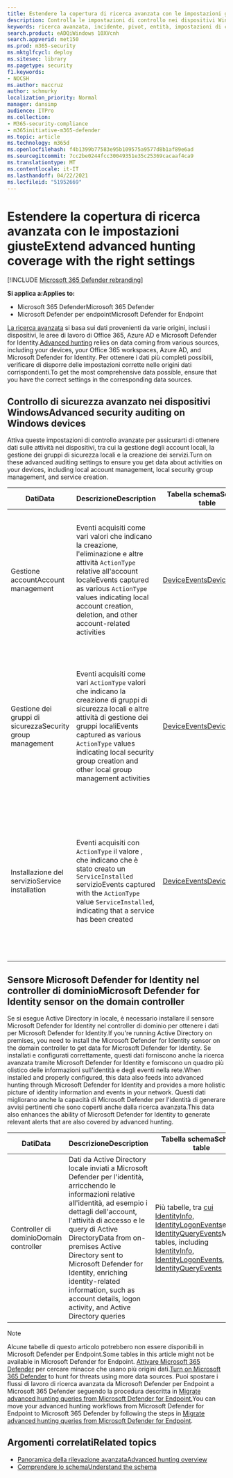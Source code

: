 ```yaml
---
title: Estendere la copertura di ricerca avanzata con le impostazioni giuste
description: Controlla le impostazioni di controllo nei dispositivi Windows e altre impostazioni per assicurarti di ottenere i dati più completi nella ricerca avanzata
keywords: ricerca avanzata, incidente, pivot, entità, impostazioni di controllo, gestione degli account utente, gestione dei gruppi di sicurezza, ricerca delle minacce, ricerca di minacce informatiche, ricerca, query, telemetria, Microsoft 365, Microsoft 365 Defender
search.product: eADQiWindows 10XVcnh
search.appverid: met150
ms.prod: m365-security
ms.mktglfcycl: deploy
ms.sitesec: library
ms.pagetype: security
f1.keywords:
- NOCSH
ms.author: maccruz
author: schmurky
localization_priority: Normal
manager: dansimp
audience: ITPro
ms.collection:
- M365-security-compliance
- m365initiative-m365-defender
ms.topic: article
ms.technology: m365d
ms.openlocfilehash: f4b1399b77583e95b109575a9577d8b1af89e6ad
ms.sourcegitcommit: 7cc2be0244fcc30049351e35c25369cacaaf4ca9
ms.translationtype: MT
ms.contentlocale: it-IT
ms.lasthandoff: 04/22/2021
ms.locfileid: "51952669"
---
```

# <a name="extend-advanced-hunting-coverage-with-the-right-settings"></a><span data-ttu-id="67e22-104">Estendere la copertura di ricerca avanzata con le impostazioni giuste</span><span class="sxs-lookup"><span data-stu-id="67e22-104">Extend advanced hunting coverage with the right settings</span></span>

[!INCLUDE [Microsoft 365 Defender rebranding](../includes/microsoft-defender.md)]


<span data-ttu-id="67e22-105">**Si applica a:**</span><span class="sxs-lookup"><span data-stu-id="67e22-105">**Applies to:**</span></span>
- <span data-ttu-id="67e22-106">Microsoft 365 Defender</span><span class="sxs-lookup"><span data-stu-id="67e22-106">Microsoft 365 Defender</span></span>
- <span data-ttu-id="67e22-107">Microsoft Defender per endpoint</span><span class="sxs-lookup"><span data-stu-id="67e22-107">Microsoft Defender for Endpoint</span></span>

<span data-ttu-id="67e22-108">[La ricerca avanzata](advanced-hunting-overview.md) si basa sui dati provenienti da varie origini, inclusi i dispositivi, le aree di lavoro di Office 365, Azure AD e Microsoft Defender for Identity.</span><span class="sxs-lookup"><span data-stu-id="67e22-108">[Advanced hunting](advanced-hunting-overview.md) relies on data coming from various sources, including your devices, your Office 365 workspaces, Azure AD, and Microsoft Defender for Identity.</span></span> <span data-ttu-id="67e22-109">Per ottenere i dati più completi possibili, verificare di disporre delle impostazioni corrette nelle origini dati corrispondenti.</span><span class="sxs-lookup"><span data-stu-id="67e22-109">To get the most comprehensive data possible, ensure that you have the correct settings in the corresponding data sources.</span></span>

## <a name="advanced-security-auditing-on-windows-devices"></a><span data-ttu-id="67e22-110">Controllo di sicurezza avanzato nei dispositivi Windows</span><span class="sxs-lookup"><span data-stu-id="67e22-110">Advanced security auditing on Windows devices</span></span>
<span data-ttu-id="67e22-111">Attiva queste impostazioni di controllo avanzate per assicurarti di ottenere dati sulle attività nei dispositivi, tra cui la gestione degli account locali, la gestione dei gruppi di sicurezza locali e la creazione dei servizi.</span><span class="sxs-lookup"><span data-stu-id="67e22-111">Turn on these advanced auditing settings to ensure you get data about activities on your devices, including local account management, local security group management, and service creation.</span></span>

| <span data-ttu-id="67e22-112">Dati</span><span class="sxs-lookup"><span data-stu-id="67e22-112">Data</span></span> | <span data-ttu-id="67e22-113">Descrizione</span><span class="sxs-lookup"><span data-stu-id="67e22-113">Description</span></span> | <span data-ttu-id="67e22-114">Tabella schema</span><span class="sxs-lookup"><span data-stu-id="67e22-114">Schema table</span></span> | <span data-ttu-id="67e22-115">Configurazione</span><span class="sxs-lookup"><span data-stu-id="67e22-115">How to configure</span></span> |
| --- | --- | --- | --- |
| <span data-ttu-id="67e22-116">Gestione account</span><span class="sxs-lookup"><span data-stu-id="67e22-116">Account management</span></span> | <span data-ttu-id="67e22-117">Eventi acquisiti come vari valori che indicano la creazione, l'eliminazione e altre attività `ActionType` relative all'account locale</span><span class="sxs-lookup"><span data-stu-id="67e22-117">Events captured as various `ActionType` values indicating local account creation, deletion, and other account-related activities</span></span> | [<span data-ttu-id="67e22-118">DeviceEvents</span><span class="sxs-lookup"><span data-stu-id="67e22-118">DeviceEvents</span></span>](advanced-hunting-deviceevents-table.md) | <span data-ttu-id="67e22-119">- Distribuire un criterio di controllo di sicurezza avanzato: [Controlla gestione account utente](/windows/security/threat-protection/auditing/audit-user-account-management)</span><span class="sxs-lookup"><span data-stu-id="67e22-119">- Deploy an advanced security audit policy: [Audit User Account Management](/windows/security/threat-protection/auditing/audit-user-account-management)</span></span><br> <span data-ttu-id="67e22-120">- [Informazioni sui criteri di controllo di sicurezza avanzati](/windows/security/threat-protection/auditing/advanced-security-auditing)</span><span class="sxs-lookup"><span data-stu-id="67e22-120">- [Learn about advanced security audit policies](/windows/security/threat-protection/auditing/advanced-security-auditing)</span></span> |
| <span data-ttu-id="67e22-121">Gestione dei gruppi di sicurezza</span><span class="sxs-lookup"><span data-stu-id="67e22-121">Security group management</span></span> | <span data-ttu-id="67e22-122">Eventi acquisiti come vari `ActionType` valori che indicano la creazione di gruppi di sicurezza locali e altre attività di gestione dei gruppi locali</span><span class="sxs-lookup"><span data-stu-id="67e22-122">Events captured as various `ActionType` values indicating local security group creation and other local group management activities</span></span> | [<span data-ttu-id="67e22-123">DeviceEvents</span><span class="sxs-lookup"><span data-stu-id="67e22-123">DeviceEvents</span></span>](advanced-hunting-deviceevents-table.md) | <span data-ttu-id="67e22-124">- Distribuire un criterio di controllo di sicurezza avanzato: [Controlla Gestione gruppi di sicurezza](/windows/security/threat-protection/auditing/audit-security-group-management)</span><span class="sxs-lookup"><span data-stu-id="67e22-124">- Deploy an advanced security audit policy: [Audit Security Group Management](/windows/security/threat-protection/auditing/audit-security-group-management)</span></span><br> <span data-ttu-id="67e22-125">- [Informazioni sui criteri di controllo di sicurezza avanzati](/windows/security/threat-protection/auditing/advanced-security-auditing)</span><span class="sxs-lookup"><span data-stu-id="67e22-125">- [Learn about advanced security audit policies](/windows/security/threat-protection/auditing/advanced-security-auditing)</span></span> |
| <span data-ttu-id="67e22-126">Installazione del servizio</span><span class="sxs-lookup"><span data-stu-id="67e22-126">Service installation</span></span> | <span data-ttu-id="67e22-127">Eventi acquisiti con `ActionType` il valore , che indicano che è stato creato un `ServiceInstalled` servizio</span><span class="sxs-lookup"><span data-stu-id="67e22-127">Events captured with the `ActionType` value `ServiceInstalled`, indicating that a service has been created</span></span> | [<span data-ttu-id="67e22-128">DeviceEvents</span><span class="sxs-lookup"><span data-stu-id="67e22-128">DeviceEvents</span></span>](advanced-hunting-deviceevents-table.md) | <span data-ttu-id="67e22-129">- Distribuire un criterio di controllo di sicurezza avanzato: [Controlla estensione del sistema di sicurezza](/windows/security/threat-protection/auditing/audit-security-system-extension)</span><span class="sxs-lookup"><span data-stu-id="67e22-129">- Deploy an advanced security audit policy: [Audit Security System Extension](/windows/security/threat-protection/auditing/audit-security-system-extension)</span></span><br> <span data-ttu-id="67e22-130">- [Informazioni sui criteri di controllo di sicurezza avanzati](/windows/security/threat-protection/auditing/advanced-security-auditing)</span><span class="sxs-lookup"><span data-stu-id="67e22-130">- [Learn about advanced security audit policies](/windows/security/threat-protection/auditing/advanced-security-auditing)</span></span> |

## <a name="microsoft-defender-for-identity-sensor-on-the-domain-controller"></a><span data-ttu-id="67e22-131">Sensore Microsoft Defender for Identity nel controller di dominio</span><span class="sxs-lookup"><span data-stu-id="67e22-131">Microsoft Defender for Identity sensor on the domain controller</span></span>
<span data-ttu-id="67e22-132">Se si esegue Active Directory in locale, è necessario installare il sensore Microsoft Defender for Identity nel controller di dominio per ottenere i dati per Microsoft Defender for Identity.</span><span class="sxs-lookup"><span data-stu-id="67e22-132">If you're running Active Directory on premises, you need to install the Microsoft Defender for Identity sensor on the domain controller to get data for Microsoft Defender for Identity.</span></span> <span data-ttu-id="67e22-133">Se installati e configurati correttamente, questi dati forniscono anche la ricerca avanzata tramite Microsoft Defender for Identity e forniscono un quadro più olistico delle informazioni sull'identità e degli eventi nella rete.</span><span class="sxs-lookup"><span data-stu-id="67e22-133">When installed and properly configured, this data also feeds into advanced hunting through Microsoft Defender for Identity and provides a more holistic picture of identity information and events in your network.</span></span> <span data-ttu-id="67e22-134">Questi dati migliorano anche la capacità di Microsoft Defender per l'identità di generare avvisi pertinenti che sono coperti anche dalla ricerca avanzata.</span><span class="sxs-lookup"><span data-stu-id="67e22-134">This data also enhances the ability of Microsoft Defender for Identity to generate relevant alerts that are also covered by advanced hunting.</span></span> 

| <span data-ttu-id="67e22-135">Dati</span><span class="sxs-lookup"><span data-stu-id="67e22-135">Data</span></span> | <span data-ttu-id="67e22-136">Descrizione</span><span class="sxs-lookup"><span data-stu-id="67e22-136">Description</span></span> | <span data-ttu-id="67e22-137">Tabella schema</span><span class="sxs-lookup"><span data-stu-id="67e22-137">Schema table</span></span> | <span data-ttu-id="67e22-138">Configurazione</span><span class="sxs-lookup"><span data-stu-id="67e22-138">How to configure</span></span> |
| --- | --- | --- | --- |
| <span data-ttu-id="67e22-139">Controller di dominio</span><span class="sxs-lookup"><span data-stu-id="67e22-139">Domain controller</span></span> | <span data-ttu-id="67e22-140">Dati da Active Directory locale inviati a Microsoft Defender per l'identità, arricchendo le informazioni relative all'identità, ad esempio i dettagli dell'account, l'attività di accesso e le query di Active Directory</span><span class="sxs-lookup"><span data-stu-id="67e22-140">Data from on-premises Active Directory sent to Microsoft Defender for Identity, enriching identity-related information, such as account details, logon activity, and Active Directory queries</span></span> | <span data-ttu-id="67e22-141">Più tabelle, tra [cui IdentityInfo,](advanced-hunting-identityinfo-table.md) [IdentityLogonEvents](advanced-hunting-identitylogonevents-table.md)e [IdentityQueryEvents](advanced-hunting-identityqueryevents-table.md)</span><span class="sxs-lookup"><span data-stu-id="67e22-141">Multiple tables, including [IdentityInfo](advanced-hunting-identityinfo-table.md), [IdentityLogonEvents](advanced-hunting-identitylogonevents-table.md), and [IdentityQueryEvents](advanced-hunting-identityqueryevents-table.md)</span></span>  | <span data-ttu-id="67e22-142">- [Installare il sensore Microsoft Defender for Identity](/azure-advanced-threat-protection/install-atp-step4)</span><span class="sxs-lookup"><span data-stu-id="67e22-142">- [Install the Microsoft Defender for Identity sensor](/azure-advanced-threat-protection/install-atp-step4)</span></span><br><span data-ttu-id="67e22-143">- [Attivare gli eventi di Windows pertinenti](/azure-advanced-threat-protection/configure-event-collection)</span><span class="sxs-lookup"><span data-stu-id="67e22-143">- [Turn on relevant Windows Events](/azure-advanced-threat-protection/configure-event-collection)</span></span> |

>[!NOTE]
><span data-ttu-id="67e22-144">Alcune tabelle di questo articolo potrebbero non essere disponibili in Microsoft Defender per Endpoint.</span><span class="sxs-lookup"><span data-stu-id="67e22-144">Some tables in this article might not be available in Microsoft Defender for Endpoint.</span></span> <span data-ttu-id="67e22-145">[Attivare Microsoft 365 Defender](m365d-enable.md) per cercare minacce che usano più origini dati.</span><span class="sxs-lookup"><span data-stu-id="67e22-145">[Turn on Microsoft 365 Defender](m365d-enable.md) to hunt for threats using more data sources.</span></span> <span data-ttu-id="67e22-146">Puoi spostare i flussi di lavoro di ricerca avanzata da Microsoft Defender per Endpoint a Microsoft 365 Defender seguendo la procedura descritta in [Migrate advanced hunting queries from Microsoft Defender for Endpoint.](advanced-hunting-migrate-from-mde.md)</span><span class="sxs-lookup"><span data-stu-id="67e22-146">You can move your advanced hunting workflows from Microsoft Defender for Endpoint to Microsoft 365 Defender by following the steps in [Migrate advanced hunting queries from Microsoft Defender for Endpoint](advanced-hunting-migrate-from-mde.md).</span></span>

## <a name="related-topics"></a><span data-ttu-id="67e22-147">Argomenti correlati</span><span class="sxs-lookup"><span data-stu-id="67e22-147">Related topics</span></span>
- [<span data-ttu-id="67e22-148">Panoramica della rilevazione avanzata</span><span class="sxs-lookup"><span data-stu-id="67e22-148">Advanced hunting overview</span></span>](advanced-hunting-overview.md)
- [<span data-ttu-id="67e22-149">Comprendere lo schema</span><span class="sxs-lookup"><span data-stu-id="67e22-149">Understand the schema</span></span>](advanced-hunting-schema-tables.md)